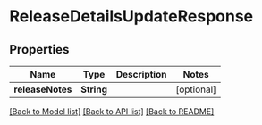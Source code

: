# ReleaseDetailsUpdateResponse

## Properties
Name | Type | Description | Notes
------------ | ------------- | ------------- | -------------
**releaseNotes** | **String** |  | [optional] 

[[Back to Model list]](../README.md#documentation-for-models) [[Back to API list]](../README.md#documentation-for-api-endpoints) [[Back to README]](../README.md)


